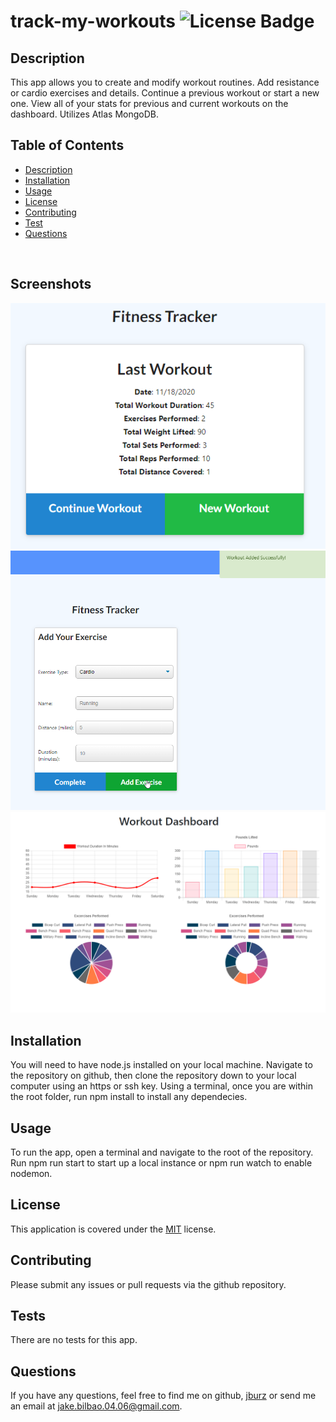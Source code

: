 # track-my-workouts   ![License Badge](https://img.shields.io/badge/License-MIT-blue)
## Description  
This app allows you to create and modify workout routines.  Add resistance or cardio exercises and details.  Continue a previous workout or start a new one.  View all of your stats for previous and current workouts on the dashboard.  Utilizes Atlas MongoDB.
<br>

## Table of Contents
  * [Description](#Description)
  * [Installation](#Installation)
  * [Usage](#Usage)
  * [License](#License)
  * [Contributing](#Contributing)
  * [Test](#Tests)
  * [Questions](#Questions)
<br>

## Screenshots
![last_workout](./public/imgs/lastWorkout.png)
![successful_toast](./public/imgs/successfulToast.png)
![dashboard](./public/imgs/Dashboard.png)
<br>

## Installation
You will need to have node.js installed on your local machine.  Navigate to the repository on github, then clone the repository down to your local computer using an https or ssh key.  Using a terminal, once you are within the root folder, run npm install to install any dependecies.
<br>

## Usage
To run the app, open a terminal and navigate to the root of the repository.  Run npm run start to start up a local instance or npm run watch to enable nodemon.
<br>

## License
This application is covered under the [MIT](https://www.opensource.org/licenses) license.
<br>

## Contributing
Please submit any issues or pull requests via the github repository.
<br>

## Tests
There are no tests for this app.
<br>

## Questions
If you have any questions, feel free to find me on github, [jburz](https://www.github.com/jburz) or send me an email at jake.bilbao.04.06@gmail.com.
  